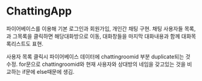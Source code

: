 # ChattingApp
파이어베이스를 이용해 기본 로그인과 회원가입, 개인간 채팅 구현.
채팅 사용자들 목록,과 그목록을 클릭하면 해당대화방으로 이동, 대화창들을 마지막 대화내용과 함께 대화목록리스트도 표현.

사용자 목록 클릭시 파이어베이스 데이터에 chattingroomid 부분 duplicate되는 것 수정.
for문으로 chattingroomid와 현재 사용자와 상대방의 네임을 갖고있는 것을 비교하는 if문에 else때문에
생김.
